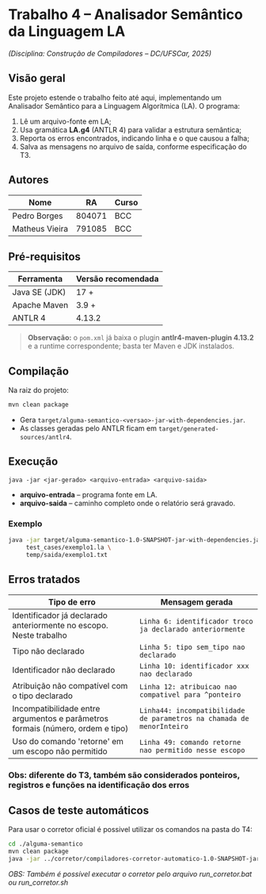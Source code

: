 # Trabalho 4 – Analisador **Semântico** da Linguagem LA  
*(Disciplina: Construção de Compiladores – DC/UFSCar, 2025)*

## Visão geral

Este projeto estende o trabalho feito até aqui, implementando um Analisador Semântico para a Linguagem Algorítmica (LA). 
O programa:

1. Lê um arquivo-fonte em LA;
2. Usa gramática **LA.g4** (ANTLR 4) para validar a estrutura semântica;
3. Reporta os erros encontrados, indicando linha e o que causou a falha;
5. Salva as mensagens no arquivo de saída, conforme especificação do T3.

## Autores

| Nome | RA | Curso |
|------|----|-------|
| Pedro Borges | 804071 | BCC |
| Matheus Vieira | 791085 | BCC |

## Pré-requisitos

| Ferramenta | Versão recomendada |
|------------|-------------------|
| Java SE (JDK) | 17 + |
| Apache Maven | 3.9 + |
| ANTLR 4 | 4.13.2 |

> **Observação:** o `pom.xml` já baixa o plugin **antlr4-maven-plugin 4.13.2** e a runtime correspondente; basta ter Maven e JDK instalados.  

## Compilação

Na raiz do projeto:

```bash
mvn clean package
```

* Gera `target/alguma-semantico-<versao>-jar-with-dependencies.jar`.  
* As classes geradas pelo ANTLR ficam em `target/generated-sources/antlr4`.

## Execução

```
java -jar <jar-gerado> <arquivo-entrada> <arquivo-saida>
```

* **arquivo-entrada** – programa fonte em LA.  
* **arquivo-saida**  – caminho completo onde o relatório será gravado.

### Exemplo

```bash
java -jar target/alguma-semantico-1.0-SNAPSHOT-jar-with-dependencies.jar \
     test_cases/exemplo1.la \
     temp/saida/exemplo1.txt
```

## Erros tratados

Tipo de erro | Mensagem gerada
-------------|----------------
Identificador já declarado anteriormente no escopo. Neste trabalho  | `Linha 6: identificador troco ja declarado anteriormente`
Tipo não declarado | `Linha 5: tipo sem_tipo nao declarado`
Identificador não declarado | `Linha 10: identificador xxx nao declarado`
Atribuição não compatível com o tipo declarado | `Linha 12: atribuicao nao compativel para ^ponteiro`
Incompatibilidade entre argumentos e parâmetros formais (número, ordem e tipo) | `Linha44: incompatibilidade de parametros na chamada de menorInteiro`
Uso do comando 'retorne' em um escopo não permitido | `Linha 49: comando retorne nao permitido nesse escopo`

### Obs: diferente do T3, também são considerados ponteiros, registros e funções na identificação dos erros


## Casos de teste automáticos

Para usar o corretor oficial é possivel utilizar os comandos na pasta do T4:

```bash
cd ./alguma-semantico
mvn clean package
java -jar ../corretor/compiladores-corretor-automatico-1.0-SNAPSHOT-jar-with-dependencies.jar  "java -jar ./target/alguma-semantico-1.0-SNAPSHOT-jar-with-dependencies.jar" gcc ../corretor/temp/ ../corretor/casos-de-teste/ "804071, 791085" t4
```
*OBS: Também é possível executar o corretor pelo arquivo run_corretor.bat ou run_corretor.sh*

